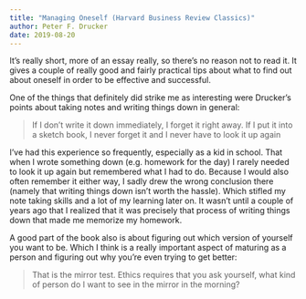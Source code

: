 ```yaml
---
title: "Managing Oneself (Harvard Business Review Classics)"
author: Peter F. Drucker
date: 2019-08-20
---
```

It’s really short, more of an essay really, so there’s no reason not to read it. It gives a couple of really good and fairly practical tips about what to find out about oneself in order to be effective and successful. 

One of the things that definitely did strike me as interesting were Drucker’s points about taking notes and writing things down in general:

> If I don’t write it down immediately, I forget it right away. If I put it into a sketch book, I never forget it and I never have to look it up again

I’ve had this experience so frequently, especially as a kid in school. That when I wrote something down (e.g. homework for the day) I rarely needed to look it up again but remembered what I had to do. Because I would also often remember it either way, I sadly drew the wrong conclusion there (namely that writing things down isn’t worth the hassle). Which stifled my note taking skills and a lot of my learning later on. It wasn’t until a couple of years ago that I realized that it was precisely that process of writing things down that made me memorize my homework.


A good part of the book also is about figuring out which version of yourself you want to be. Which I think is a really important aspect of maturing as a person and figuring out why you’re even trying to get better:

> That is the mirror test. Ethics requires that you ask yourself, what kind of person do I want to see in the mirror in the morning?

